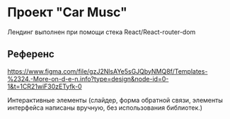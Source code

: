 # Проект "Car Musc"

Лендинг выполнен при помощи стека React/React-router-dom 

## Референс
https://www.figma.com/file/gzJ2NlsAYe5sGJQbyNMQ8f/Templates-%2324.-More-on-d-e-n.info?type=design&node-id=0-1&t=1CR21wiF30zETyfk-0

Интерактивные элементы (слайдер, форма обратной связи, элементы интерфейса написаны вручную, без использования библиотек.)
